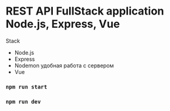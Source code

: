 # REST API FullStack application Node.js, Express, Vue

Stack
- Node.js
- Express
- Nodemon удобная работа с сервером
- Vue

### `npm run start`


### `npm run dev`

